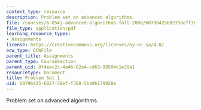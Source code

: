```yaml
---
content_type: resource
description: Problem set on advanced algorithms.
file: /courses/6-854j-advanced-algorithms-fall-2008/60796425602758eff3685ba9b179928e_ps1.pdf
file_type: application/pdf
learning_resource_types:
- Assignments
license: https://creativecommons.org/licenses/by-nc-sa/4.0/
ocw_type: OCWFile
parent_title: Assignments
parent_type: CourseSection
parent_uid: 8f4eec2c-4a46-62e4-cd63-98504c1e39a1
resourcetype: Document
title: Problem Set 1
uid: 60796425-6027-58ef-f368-5ba9b179928e
---
```

Problem set on advanced algorithms.